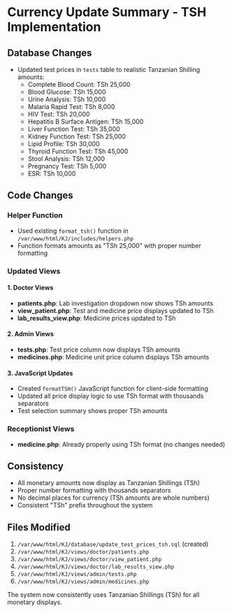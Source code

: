 # Currency Update Summary - TSH Implementation

## Database Changes
- Updated test prices in `tests` table to realistic Tanzanian Shilling amounts:
  - Complete Blood Count: TSh 25,000
  - Blood Glucose: TSh 15,000  
  - Urine Analysis: TSh 10,000
  - Malaria Rapid Test: TSh 8,000
  - HIV Test: TSh 20,000
  - Hepatitis B Surface Antigen: TSh 15,000
  - Liver Function Test: TSh 35,000
  - Kidney Function Test: TSh 25,000
  - Lipid Profile: TSh 30,000
  - Thyroid Function Test: TSh 45,000
  - Stool Analysis: TSh 12,000
  - Pregnancy Test: TSh 5,000
  - ESR: TSh 10,000

## Code Changes

### Helper Function
- Used existing `format_tsh()` function in `/var/www/html/KJ/includes/helpers.php`
- Function formats amounts as "TSh 25,000" with proper number formatting

### Updated Views

#### 1. Doctor Views
- **patients.php**: Lab investigation dropdown now shows TSh amounts
- **view_patient.php**: Test and medicine price displays updated to TSh
- **lab_results_view.php**: Medicine prices updated to TSh

#### 2. Admin Views  
- **tests.php**: Test price column now displays TSh amounts
- **medicines.php**: Medicine unit price column displays TSh amounts

#### 3. JavaScript Updates
- Created `formatTSH()` JavaScript function for client-side formatting
- Updated all price display logic to use TSh format with thousands separators
- Test selection summary shows proper TSh amounts

### Receptionist Views
- **medicine.php**: Already properly using TSh format (no changes needed)

## Consistency
- All monetary amounts now display as Tanzanian Shillings (TSh)
- Proper number formatting with thousands separators
- No decimal places for currency (TSh amounts are whole numbers)
- Consistent "TSh" prefix throughout the system

## Files Modified
1. `/var/www/html/KJ/database/update_test_prices_tsh.sql` (created)
2. `/var/www/html/KJ/views/doctor/patients.php`
3. `/var/www/html/KJ/views/doctor/view_patient.php`
4. `/var/www/html/KJ/views/doctor/lab_results_view.php`
5. `/var/www/html/KJ/views/admin/tests.php`
6. `/var/www/html/KJ/views/admin/medicines.php`

The system now consistently uses Tanzanian Shillings (TSh) for all monetary displays.
